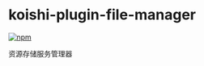 # koishi-plugin-file-manager

[![npm](https://img.shields.io/npm/v/koishi-plugin-filemanager?style=flat-square)](https://www.npmjs.com/package/koishi-plugin-filemanager)

资源存储服务管理器
